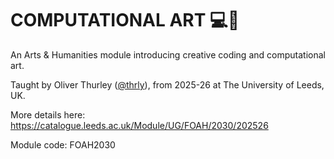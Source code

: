 # COMPUTATIONAL ART 💻🎨

An Arts & Humanities module introducing creative coding and computational art.

Taught by Oliver Thurley ([@thrly](https://github.com/thrly)), from 2025-26 at The University of Leeds, UK.

More details here: <https://catalogue.leeds.ac.uk/Module/UG/FOAH/2030/202526>

Module code: FOAH2030
